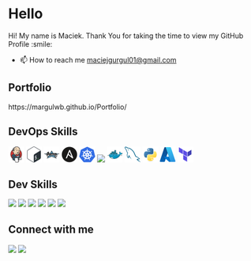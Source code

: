 <div align="center">
</div>

<h1> Hello </h1>
<p align='center'>

</p>
<div size='20px'> Hi! My name is Maciek. Thank You for taking the time to view my GitHub Profile :smile: 
</div>

- 📫 How to reach me maciejgurgul01@gmail.com

 
 <h2>Portfolio</h2>
 <span>https://margulwb.github.io/Portfolio/</span>


<h2> DevOps Skills </h2>
<p>
 <img width="32px" src="https://raw.githubusercontent.com/devicons/devicon/master/icons/jenkins/jenkins-original.svg">
 <img width="32px" src="https://raw.githubusercontent.com/devicons/devicon/master/icons/bash/bash-original.svg">
 <img width="32px" src="https://raw.githubusercontent.com/devicons/devicon/master/icons/groovy/groovy-original.svg">
 <img width="32px" src="https://raw.githubusercontent.com/devicons/devicon/master/icons/ansible/ansible-original.svg">
 <img width="32px" src="https://raw.githubusercontent.com/devicons/devicon/master/icons/kubernetes/kubernetes-plain.svg">
 <img width="32px" src="https://cdn.jsdelivr.net/gh/devicons/devicon/icons/argocd/argocd-original.svg">
 <img width="32px" src="https://raw.githubusercontent.com/devicons/devicon/master/icons/docker/docker-original.svg">
 <img width="32px" src="https://raw.githubusercontent.com/devicons/devicon/master/icons/mysql/mysql-original.svg">
 <img width="32px" src="https://raw.githubusercontent.com/devicons/devicon/master/icons/python/python-original.svg">
 <img width="32px" src="https://raw.githubusercontent.com/devicons/devicon/master/icons/azure/azure-original.svg">
 <img width="32px" src="https://raw.githubusercontent.com/devicons/devicon/master/icons/terraform/terraform-original.svg">
</p>

<h2> Dev Skills </h2>
<p>
 <img width="32px" src="https://raw.githubusercontent.com/rahulbanerjee26/githubAboutMeGenerator/main/icons/reactjs.svg">
 <img width="32px" src="https://raw.githubusercontent.com/rahulbanerjee26/githubAboutMeGenerator/main/icons/javascript.svg">
 <img width="32px" src="https://raw.githubusercontent.com/rahulbanerjee26/githubAboutMeGenerator/main/icons/html.svg">
 <img width="32px" src="https://raw.githubusercontent.com/rahulbanerjee26/githubAboutMeGenerator/main/icons/css.svg">
 <img width="32px" src="https://raw.githubusercontent.com/rahulbanerjee26/githubAboutMeGenerator/main/icons/bootstrap.svg">
 <img width="32px" src="https://raw.githubusercontent.com/rahulbanerjee26/githubAboutMeGenerator/main/icons/sass.svg">
</p>

<h2> Connect with me</h2>
<a href = 'https://www.linkedin.com/in/maciej-gurgul-935904213'> <img width = '32px' align= 'center' src="https://raw.githubusercontent.com/rahulbanerjee26/githubAboutMeGenerator/main/icons/linked-in-alt.svg"/></a>
<a href = 'https://www.github.com/Margulwb' > <img width = '32px' align= 'center' src="https://raw.githubusercontent.com/rahulbanerjee26/githubAboutMeGenerator/main/icons/github.svg"/></a> 
